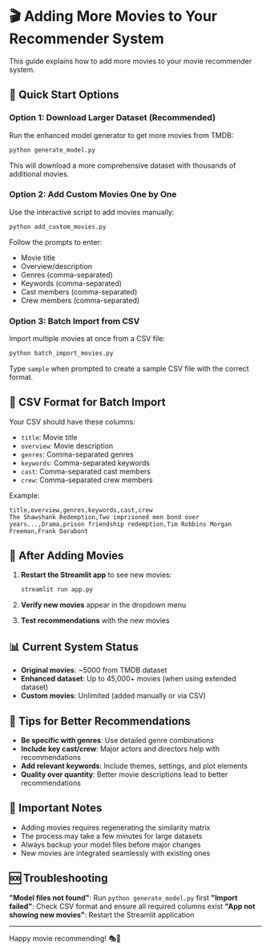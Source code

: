 # 🎬 Adding More Movies to Your Recommender System

This guide explains how to add more movies to your movie recommender system.

## 🚀 Quick Start Options

### Option 1: Download Larger Dataset (Recommended)
Run the enhanced model generator to get more movies from TMDB:

```bash
python generate_model.py
```

This will download a more comprehensive dataset with thousands of additional movies.

### Option 2: Add Custom Movies One by One
Use the interactive script to add movies manually:

```bash
python add_custom_movies.py
```

Follow the prompts to enter:
- Movie title
- Overview/description
- Genres (comma-separated)
- Keywords (comma-separated)
- Cast members (comma-separated)
- Crew members (comma-separated)

### Option 3: Batch Import from CSV
Import multiple movies at once from a CSV file:

```bash
python batch_import_movies.py
```

Type `sample` when prompted to create a sample CSV file with the correct format.

## 📁 CSV Format for Batch Import

Your CSV should have these columns:
- `title`: Movie title
- `overview`: Movie description
- `genres`: Comma-separated genres
- `keywords`: Comma-separated keywords
- `cast`: Comma-separated cast members
- `crew`: Comma-separated crew members

Example:
```csv
title,overview,genres,keywords,cast,crew
The Shawshank Redemption,Two imprisoned men bond over years...,Drama,prison friendship redemption,Tim Robbins Morgan Freeman,Frank Darabont
```

## 🔧 After Adding Movies

1. **Restart the Streamlit app** to see new movies:
   ```bash
   streamlit run app.py
   ```

2. **Verify new movies** appear in the dropdown menu

3. **Test recommendations** with the new movies

## 📊 Current System Status

- **Original movies**: ~5000 from TMDB dataset
- **Enhanced dataset**: Up to 45,000+ movies (when using extended dataset)
- **Custom movies**: Unlimited (added manually or via CSV)

## 🎯 Tips for Better Recommendations

- **Be specific with genres**: Use detailed genre combinations
- **Include key cast/crew**: Major actors and directors help with recommendations
- **Add relevant keywords**: Include themes, settings, and plot elements
- **Quality over quantity**: Better movie descriptions lead to better recommendations

## 🚨 Important Notes

- Adding movies requires regenerating the similarity matrix
- The process may take a few minutes for large datasets
- Always backup your model files before major changes
- New movies are integrated seamlessly with existing ones

## 🆘 Troubleshooting

**"Model files not found"**: Run `python generate_model.py` first
**"Import failed"**: Check CSV format and ensure all required columns exist
**"App not showing new movies"**: Restart the Streamlit application

---

Happy movie recommending! 🎭🍿
